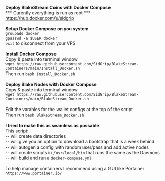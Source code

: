 <b>Deploy BlakeStream Coins with Docker Compose</b>
<br>
*** Curently everything is run as root ***
<br>
https://hub.docker.com/u/sidgrip
<br>
<br>
<b>Setup Docker Compose on you system</b>
<br>
``` groupadd docker ```
<br>
``` gpasswd -a $USER docker ```
<br>
``` exit ``` to disconnect from your VPS
<br>
<br>
<b>Install Docker Compose</b>
<br>
Copy & paste into terminal window
<br>
```wget https://raw.githubusercontent.com/SidGrip/BlakeStream-Containers/main/Install_Docker.sh```
<br>
Then run ```bash Install_Docker.sh```
<br>
<br>
<b> Deploy Blake Nodes with Docker Compose</b>
<br>
Copy & paste into terminal window
<br>
```wget https://raw.githubusercontent.com/SidGrip/BlakeStream-Containers/main/BlakeStream_Docker.sh```
<br>
<br>
Edit the varables for the wallet configs at the top of the script
<br>
Then run ```bash BlakeStream_Docker.sh```
<br>
<br>
<b>I tried to make this as seamless as possable</b>
<br>
This script:
<br>
-- will create data directories
<br>
-- will give you an option to download a bootstrap that is a week behind
<br>
-- will autogen a config with random user/pass and add active nodes
<br>
-- will create scripts in ```/usr/local/bin``` that runs the same as the Daemons
<br>
-- will build and run a ```docker-compose.yml```
<br>
<br>
To help manage containers I recommend using a GUI like Portainer
<br>
```https://www.portainer.io/```
